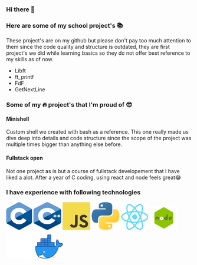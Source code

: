 ### Hi there 👋

### Here are some of my school project's 📚
These project's are on my github but please don't pay too much attention to them
since the code quality and structure is outdated, they are first project's we did
while learning basics so they do not offer best reference to my skills as of now.
- Libft
- ft_printf
- FdF
- GetNextLine

### Some of my 🔥 project's that I'm proud of 😎
#### Minishell
Custom shell we created with bash as a reference. This one really made us dive deep into details and code structure since the scope
of the project was multiple times bigger than anything else before.

#### Fullstack open
Not one project as is but a course of fullstack developement that I have liked a alot. After a year of C coding, using react and node
feels great😂


### I have experience with following technologies
<img src="./C_Logo.png?raw=true" width="70" height="75"> <img src="./CPlusPlus.svg?raw=true" width="75" height="75">
<img src="./JS.svg" width="75" height="75"> <img src="./Python.svg?raw=true" width="75" height="75">
<img src="./React-icon.svg.png?raw=true" width="75" height="70"> <img src="./node.png?raw=true" width="75" height="65">
<img src="./Git-Icon-White.png?raw=true" width="75" height="75"> <img src="./Moby-logo.png?raw=true" width="75" height="65">
